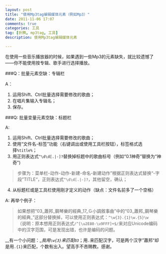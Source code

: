 ```yaml
---
layout: post
title: "使用Mp3tag编辑媒体元素（例如Mp3）"
date: 2011-11-06 17:07
comments: true
categories: 工具
tag: [折腾, mp3tag, 工具]
description: 使用Mp3tag编辑媒体元素

---
```

在使用一些音乐播放器的时候，如果遇到一些Mp3的元素缺失，就比较遗憾了——你不能使用按专辑、歌手进行选择播放。

###Q：批量元素空缺：专辑栏  

A：
1. 运用Shift、Ctrl批量选择需要修改的歌曲；  
2. 在唱片集输入专辑名；  
3. 保存。  
<!-- more -->

###Q: 批量变量元素空缺：标题栏  

A: 
1. 运用Shift、Ctrl批量选择需要修改的歌曲；  
2. 使用“文件名-标签”功能（右键调出或使用工具栏按钮），标签格式选择<code>%title%</code>；  
3. 用正则表达式<code>^\d\d[\.|-]?</code>替换掉标题中的歌曲标号（例如“0.1神奇”替换为“神奇")  
>步骤为：菜单栏-动作-动作-新建-命名-新建动作”根据正则表达式替换“-字段”TITLE“，正则表达式<code>^\d\d[\.|-]?</code>，其他留空，确认；
4. 从标题栏或是工具栏使用刚才定义的动作（缺点：文件名前多了一个空格）  
  
  
A: 再举个例子：  
  >如果想把“03_蕭邦_鋼琴樂的經典_17_Ｇ小調敘事曲”中的“03_蕭邦_鋼琴樂的經典_”这部分替换掉，可以使用正则表达式：<code>^\w{3}.{1}\w.{5}\w</code>   
  >（说明：原本想用正则表达式<code>/^[\u2E80-\u9FFF]+$/</code>来对应Unicode编码中的汉字范围，可是发现出错，也许是编码的问题。

__有一个小问题：__我用<code>\w{3}</code>来匹配<code>03_</code>；用<code>.</code>来匹配汉字，可是两个汉字”蕭邦“却是用<code>.{1}</code>来匹配，个数有出入。望高手不吝赐教。感谢。
